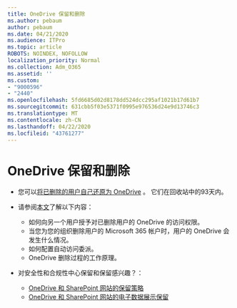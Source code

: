 ```yaml
---
title: OneDrive 保留和删除
ms.author: pebaum
author: pebaum
ms.date: 04/21/2020
ms.audience: ITPro
ms.topic: article
ROBOTS: NOINDEX, NOFOLLOW
localization_priority: Normal
ms.collection: Adm_O365
ms.assetid: ''
ms.custom:
- "9000596"
- "2440"
ms.openlocfilehash: 5fd6685d02d8178dd524dcc295af1021b17d61b7
ms.sourcegitcommit: 631cbb5f03e5371f0995e976536d24e9d13746c3
ms.translationtype: MT
ms.contentlocale: zh-CN
ms.lasthandoff: 04/22/2020
ms.locfileid: "43761277"
---
```

# <a name="onedrive-retention-and-deletion"></a>OneDrive 保留和删除

- 您可以[将已删除的用户自己还原为 OneDrive](https://docs.microsoft.com/onedrive/restore-deleted-onedrive) 。 它们在回收站中的93天内。 

- 请参阅[本文](https://docs.microsoft.com/onedrive/restore-deleted-onedrive)了解以下内容：
    - 如何向另一个用户授予对已删除用户的 OneDrive 的访问权限。
    - 当您为您的组织删除用户的 Microsoft 365 帐户时，用户的 OneDrive 会发生什么情况。
    - 如何配置自动访问委派。
    - OneDrive 删除过程的工作原理。

- 对安全性和合规性中心保留和保留感兴趣？：
    - [OneDrive 和 SharePoint 网站的保留策略](https://docs.microsoft.com/office365/securitycompliance/retention-policies?redirectSourcePath=%252farticle%252f5e377752-700d-4870-9b6d-12bfc12d2423#content-in-onedrive-accounts-and-sharepoint-sites)
    - [OneDrive 和 SharePoint 网站的电子数据展示保留](https://docs.microsoft.com/office365/securitycompliance/ediscovery-cases#step-4-place-content-locations-on-hold)




